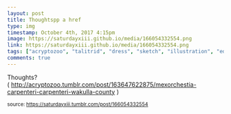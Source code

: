 ```yaml
---
layout: post
title: Thoughtspp a href
type: img
timestamp: October 4th, 2017 4:15pm
image: https://saturdayxiii.github.io/media/166054332554.png
link: https://saturdayxiii.github.io/media/166054332554.png
tags: ["acryptozoo", "talitrid", "dress", "sketch", "illustration", "edmonton", "art"]
comments: true
---
```


Thoughts?
( <a href="http://acryptozoo.tumblr.com/post/163647622875/mexorchestia-carpenteri-carpenteri-wakulla-county" target="_blank">http://acryptozoo.tumblr.com/post/163647622875/mexorchestia-carpenteri-carpenteri-wakulla-county</a> )
 
  
<small>source: https://saturdayxiii.tumblr.com/post/166054332554</small>